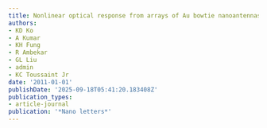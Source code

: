 ```yaml
---
title: Nonlinear optical response from arrays of Au bowtie nanoantennas
authors:
- KD Ko
- A Kumar
- KH Fung
- R Ambekar
- GL Liu
- admin
- KC Toussaint Jr
date: '2011-01-01'
publishDate: '2025-09-18T05:41:20.183408Z'
publication_types:
- article-journal
publication: '*Nano letters*'
---
```

